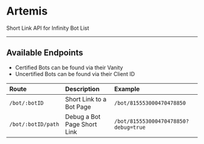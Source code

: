 # Artemis
Short Link API for Infinity Bot List

--- 

## Available Endpoints

- Certified Bots can be found via their Vanity
- Uncertified Bots can be found via their Client ID

| Route                        | Description                    | Example                                   |  
| :---                         | :---                           | :---                                      |
| `/bot/:botID`                | Short Link to a Bot Page       | `/bot/815553000470478850`                 |
| `/bot/:botID/path`           | Debug a Bot Page Short Link    | `/bot/815553000470478850?debug=true`      |
